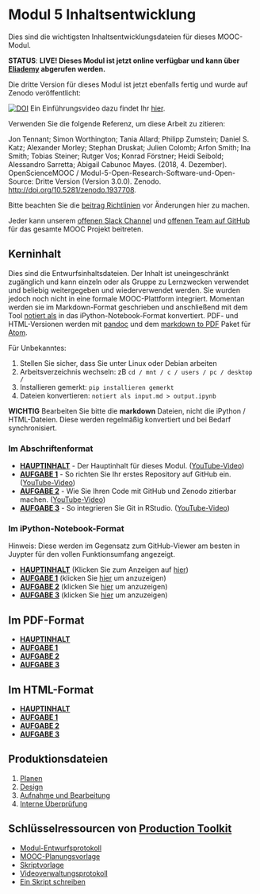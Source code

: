 # Modul 5 Inhaltsentwicklung

Dies sind die wichtigsten Inhaltsentwicklungsdateien für dieses MOOC-Modul.

**STATUS**: **LIVE! Dieses Modul ist jetzt online verfügbar und kann über [Eliademy](https://eliademy.com/catalog/oer/module-5-open-research-software-and-open-source.html) abgerufen werden.**

Die dritte Version für dieses Modul ist jetzt ebenfalls fertig und wurde auf Zenodo veröffentlicht:

[![DOI](https://zenodo.org/badge/DOI/10.5281/zenodo.1434288.svg)](https://doi.org/10.5281/zenodo.1434288) Ein Einführungsvideo dazu findet Ihr [hier](https://www.youtube.com/watch?v=1fwGliIyAZs).

Verwenden Sie die folgende Referenz, um diese Arbeit zu zitieren:

Jon Tennant; Simon Worthington; Tania Allard; Philipp Zumstein; Daniel S. Katz; Alexander Morley; Stephan Druskat; Julien Colomb; Arfon Smith; Ina Smith; Tobias Steiner; Rutger Vos; Konrad Förstner; Heidi Seibold; Alessandro Sarretta; Abigail Cabunoc Mayes. (2018, 4. Dezember). OpenScienceMOOC / Modul-5-Open-Research-Software-und-Open-Source: Dritte Version (Version 3.0.0). Zenodo. <http://doi.org/10.5281/zenodo.1937708>.

Bitte beachten Sie die [beitrag Richtlinien](https://github.com/OpenScienceMOOC/Module-5-Open-Research-Software-and-Open-Source/blob/master/CONTRIBUTING.md) vor Änderungen hier zu machen.

Jeder kann unserem [offenen Slack Channel](https://osmooc.herokuapp.com/) und [offenen Team auf GitHub](https://open-science-mooc-invite.herokuapp.com/) für das gesamte MOOC Projekt beitreten.

## Kerninhalt

Dies sind die Entwurfsinhaltsdateien. Der Inhalt ist uneingeschränkt zugänglich und kann einzeln oder als Gruppe zu Lernzwecken verwendet und beliebig weitergegeben und wiederverwendet werden. Sie wurden jedoch noch nicht in eine formale MOOC-Plattform integriert. Momentan werden sie im Markdown-Format geschrieben und anschließend mit dem Tool [notiert als](https://github.com/aaren/notedown) in das iPython-Notebook-Format konvertiert. PDF- und HTML-Versionen werden mit [pandoc](https://pandoc.org/demos.html) und dem [markdown to PDF](https://atom.io/packages/markdown-pdf) Paket für [Atom](https://atom.io/).

Für Unbekanntes:

1. Stellen Sie sicher, dass Sie unter Linux oder Debian arbeiten
2. Arbeitsverzeichnis wechseln: zB `cd / mnt / c / users / pc / desktop /`
3. Installieren gemerkt: `pip installieren gemerkt`
4. Dateien konvertieren: `notiert als input.md > output.ipynb`

**WICHTIG** Bearbeiten Sie bitte die **markdown** Dateien, nicht die iPython / HTML-Dateien. Diese werden regelmäßig konvertiert und bei Bedarf synchronisiert.

### Im Abschriftenformat

- [**HAUPTINHALT**](MAIN.md) - Der Hauptinhalt für dieses Modul. ([YouTube-Video](https://www.youtube.com/watch?v=BHrOEmKk5zM))
- [**AUFGABE 1**](Task_1.md) - So richten Sie Ihr erstes Repository auf GitHub ein. ([YouTube-Video](https://www.youtube.com/watch?v=AnftV9HBPSc&t=4s))
- [**AUFGABE 2**](Task_2.md) - Wie Sie Ihren Code mit GitHub und Zenodo zitierbar machen. ([YouTube-Video](https://www.youtube.com/watch?v=pjsbBQYOOaE&t=4s))
- [**AUFGABE 3**](Task_3.md) - So integrieren Sie Git in RStudio. ([YouTube-Video](https://www.youtube.com/watch?v=Q-6jfjSAspA))

### Im iPython-Notebook-Format

Hinweis: Diese werden im Gegensatz zum GitHub-Viewer am besten in Juypter für den vollen Funktionsumfang angezeigt.

- [**HAUPTINHALT**](MAIN.ipynb) (Klicken Sie zum Anzeigen auf [hier](https://nbviewer.jupyter.org/github/OpenScienceMOOC/Module-5-Open-Research-Software-and-Open-Source/blob/master/content_development/MAIN.ipynb))
- [**AUFGABE 1**](Task_1.ipynb) (klicken Sie [hier](https://nbviewer.jupyter.org/github/OpenScienceMOOC/Module-5-Open-Research-Software-and-Open-Source/blob/master/content_development/Task_1.ipynb) um anzuzeigen)
- [**AUFGABE 2**](Task_2.ipynb) (klicken Sie [hier](https://nbviewer.jupyter.org/github/OpenScienceMOOC/Module-5-Open-Research-Software-and-Open-Source/blob/master/content_development/Task_2.ipynb) um anzuzeigen)
- [**AUFGABE 3**](Task_3.ipynb) (klicken Sie [hier](https://nbviewer.jupyter.org/github/OpenScienceMOOC/Module-5-Open-Research-Software-and-Open-Source/blob/master/content_development/Task_3.ipynb) um anzuzeigen)

## Im PDF-Format

- [**HAUPTINHALT**](MAIN.pdf)
- [**AUFGABE 1**](Task_1.pdf)
- [**AUFGABE 2**](Task_2.pdf)
- [**AUFGABE 3**](Task_3.pdf)

## Im HTML-Format

- [**HAUPTINHALT**](MAIN.html)
- [**AUFGABE 1**](Task_1.html)
- [**AUFGABE 2**](Task_2.html)
- [**AUFGABE 3**](Task_3.html)

## Produktionsdateien

1. [Planen](01-plan.md) 
2. [Design](02-design.md)
3. [Aufnahme und Bearbeitung](03-recording.md)
4. [Interne Überprüfung](04-quizzes.md)

## Schlüsselressourcen von [Production Toolkit](https://github.com/OpenScienceMOOC/Module-5-Open-Research-Software-and-Open-Source/tree/master/production_toolkit)

- [Modul-Entwurfsprotokoll](https://github.com/OpenScienceMOOC/Module-5-Open-Research-Software-and-Open-Source/blob/master/production_toolkit/MODULE_DESIGN_PROTOCOL.md)
- [MOOC-Planungsvorlage](https://github.com/OpenScienceMOOC/Module-5-Open-Research-Software-and-Open-Source/blob/master/production_toolkit/MOOC_planning_template.md)
- [Skriptvorlage](https://github.com/OpenScienceMOOC/Module-5-Open-Research-Software-and-Open-Source/blob/master/production_toolkit/Script_template.md)
- [Videoverwaltungsprotokoll](https://github.com/OpenScienceMOOC/Module-5-Open-Research-Software-and-Open-Source/blob/master/production_toolkit/Video_management_protocol.md)
- [Ein Skript schreiben](https://github.com/OpenScienceMOOC/Module-5-Open-Research-Software-and-Open-Source/blob/master/production_toolkit/Writing_a_script.md)
